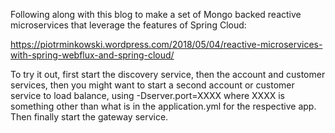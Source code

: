 Following along with this blog to make a set of Mongo backed reactive
microservices that leverage the features of Spring Cloud:

<https://piotrminkowski.wordpress.com/2018/05/04/reactive-microservices-with-spring-webflux-and-spring-cloud/>

To try it out, first start the discovery service, then the account and customer services,
then you might want to start a second account or customer service to load balance, 
using -Dserver.port=XXXX where XXXX is something other than what is in the
application.yml for the respective app.  Then finally start the gateway service.